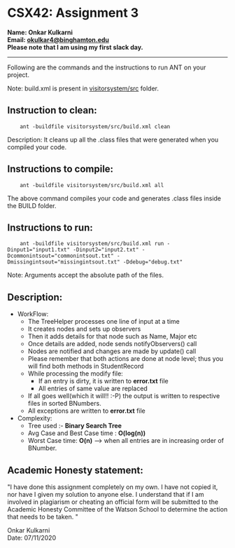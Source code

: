 # CSX42: Assignment 3
**Name: Onkar Kulkarni**</br>
**Email: okulkar4@binghamton.edu**</br>
**Please note that I am using my first slack day.**</br>

-----------------------------------------------------------------------

Following are the commands and the instructions to run ANT on your project.


Note: build.xml is present in [visitorsystem/src](./visitorsystem/src/) folder.

## Instruction to clean:

```commandline
    ant -buildfile visitorsystem/src/build.xml clean
```

Description: It cleans up all the .class files that were generated when you
compiled your code.

## Instructions to compile:

```commandline
    ant -buildfile visitorsystem/src/build.xml all
```
The above command compiles your code and generates .class files inside the BUILD folder.

## Instructions to run:

```commandline
    ant -buildfile visitorsystem/src/build.xml run -Dinput1="input1.txt" -Dinput2="input2.txt" -Dcommonintsout="commonintsout.txt" -Dmissingintsout="missingintsout.txt" -Ddebug="debug.txt"
```
Note: Arguments accept the absolute path of the files.


## Description:
- WorkFlow:
    - The TreeHelper processes one line of input at a time
    - It creates nodes and sets up observers
    - Then it adds details for that node such as Name, Major etc
    - Once details are added, node sends notifyObservers() call
    - Nodes are notified and changes are made by update() call
    - Please remember that both actions are done at node level; thus you will find both methods in StudentRecord
    - While processing the modify file:
        - If an entry is dirty, it is written to **error.txt** file
        - All entries of same value are replaced
    - If all goes well(which it will!! :-P) the output is written to respective files in sorted BNumbers.
    - All exceptions are written to **error.txt** file
- Complexity:
    - Tree used :- **Binary Search Tree**
    - Avg Case and Best Case time : **O(log(n))**
    - Worst Case time: **O(n)** --> when all entries are in increasing order of BNumber.

## Academic Honesty statement:

"I have done this assignment completely on my own. I have not copied
it, nor have I given my solution to anyone else. I understand that if
I am involved in plagiarism or cheating an official form will be
submitted to the Academic Honesty Committee of the Watson School to
determine the action that needs to be taken. "

Onkar Kulkarni</br>
Date: 07/11/2020
